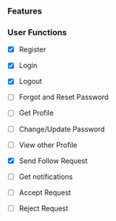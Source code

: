 ### Features 

### User Functions
- [x] Register
- [x] Login 
- [x] Logout
- [ ] Forgot and Reset Password
- [ ] Get Profile
- [ ] Change/Update Password
- [ ] View other Profile


- [x] Send Follow Request
- [ ] Get notifications
- [ ] Accept Request
- [ ] Reject Request





